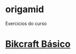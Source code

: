 # origamid
 Exercicios do curso
<h1><a href="ex/bikcraft-basico/index.html">Bikcraft Básico</a></h1>
